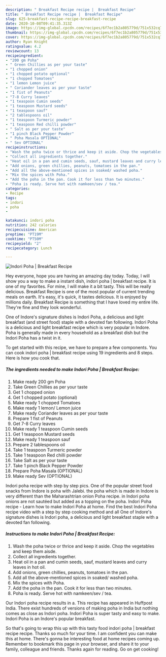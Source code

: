 ```yaml
---
description: " Breakfast Recipe recipe |  Breakfast Recipe"
title: " Breakfast Recipe recipe |  Breakfast Recipe"
slug: 625-breakfast-recipe-recipe-breakfast-recipe
date: 2020-10-08T09:41:35.313Z
image: https://img-global.cpcdn.com/recipes/6f7ec1b2a805779d/751x532cq70/indori-poha-breakfast-recipe-recipe-main-photo.jpg
thumbnail: https://img-global.cpcdn.com/recipes/6f7ec1b2a805779d/751x532cq70/indori-poha-breakfast-recipe-recipe-main-photo.jpg
cover: https://img-global.cpcdn.com/recipes/6f7ec1b2a805779d/751x532cq70/indori-poha-breakfast-recipe-recipe-main-photo.jpg
author: Ryan Knight
ratingvalue: 4.2
reviewcount: 13
recipeingredient:
- "200 gm Poha"
- " Green Chillies as per your taste"
- "1 chopped onion"
- "1 chopped potato optional"
- "1 chopped Tomatoes"
- "1 lemon Lemon juice"
- " Coriander leaves as per your taste"
- "1 fist of Peanuts"
- "7-8 Curry leaves"
- "1 teaspoon Cumin seeds"
- "1 teaspoon Mustard seeds"
- "1 teaspoon sauf"
- "2 tablespoons oil"
- "1 teaspoon Turmeric powder"
- "1 teaspoon Red chilli powder"
- " Salt as per your taste"
- "1 pinch Black Pepper Powder"
- " Poha Masala OPTIONAL"
- " Sev OPTIONAL"
recipeinstructions:
- "Wash the poha twice or thrice and keep it aside. Chop the vegetables and keep them aisde."
- "Collect all ingredients together."
- "Heat oil in a pan and cumin seeds, sauf, mustard leaves and curry leaves in hot oil."
- "Add onions, green chillies, peanuts, tomatoes in the pan."
- "Add all the above-mentioned spices in soaked/ washed poha."
- "Mix the spices with Poha."
- "Add the poha in the pan. Cook it for less than two minutes."
- "Poha is ready. Serve hot with namkeen/sev / tea."
categories:
- Recipe
tags:
- indori
- poha
- 

katakunci: indori poha  
nutrition: 242 calories
recipecuisine: American
preptime: "PT19M"
cooktime: "PT50M"
recipeyield: "2"
recipecategory: Lunch

---
```



![Indori Poha | Breakfast Recipe](https://img-global.cpcdn.com/recipes/6f7ec1b2a805779d/751x532cq70/indori-poha-breakfast-recipe-recipe-main-photo.jpg)

Hey everyone, hope you are having an amazing day today. Today, I will show you a way to make a instant dish, indori poha | breakfast recipe. It is one of my favorites. For mine, I will make it a bit tasty. This will be really delicious.
 Breakfast Recipe is one of the most popular of current trending meals on earth. It's easy, it's quick, it tastes delicious. It is enjoyed by millions daily.  Breakfast Recipe is something that I have loved my entire life. They're fine and they look wonderful.

One of Indore&#39;s signature dishes is Indori Poha, a delicious and light breakfast (and street food) staple with a devoted fan following. Indori Poha is a delicious and light breakfast recipe which is very popular in Indore. Poha is generally made in every household as a breakfast dish but the Indori Poha has a twist in it.


To get started with this recipe, we have to prepare a few components. You can cook indori poha | breakfast recipe using 19 ingredients and 8 steps. Here is how you cook that.

<!--inarticleads1-->

##### The ingredients needed to make Indori Poha | Breakfast Recipe:

1. Make ready 200 gm Poha
1. Take  Green Chillies as per your taste
1. Get 1 chopped onion
1. Get 1 chopped potato (optional)
1. Make ready 1 chopped Tomatoes
1. Make ready 1 lemon/ Lemon juice
1. Make ready  Coriander leaves as per your taste
1. Prepare 1 fist of Peanuts
1. Get 7-8 Curry leaves
1. Make ready 1 teaspoon Cumin seeds
1. Get 1 teaspoon Mustard seeds
1. Make ready 1 teaspoon sauf
1. Prepare 2 tablespoons oil
1. Take 1 teaspoon Turmeric powder
1. Take 1 teaspoon Red chilli powder
1. Take  Salt as per your taste
1. Take 1 pinch Black Pepper Powder
1. Prepare  Poha Masala (OPTIONAL)
1. Make ready  Sev (OPTIONAL)


Indori poha recipe with step by step pics. One of the popular street food snacks from Indore is poha with Jalebi. the poha which is made in Indore is very different than the Maharashtrian onion Poha recipe. in Indori poha onions are not sautéed but added as a topping on the poha. Indori Poha recipe - Learn how to make Indori Poha at home. Find the best Indori Poha recipe video with a step by step cooking method and all One of Indore&#39;s signature dishes is Indori poha, a delicious and light breakfast staple with a devoted fan following. 

<!--inarticleads2-->

##### Instructions to make Indori Poha | Breakfast Recipe:

1. Wash the poha twice or thrice and keep it aside. Chop the vegetables and keep them aisde.
1. Collect all ingredients together.
1. Heat oil in a pan and cumin seeds, sauf, mustard leaves and curry leaves in hot oil.
1. Add onions, green chillies, peanuts, tomatoes in the pan.
1. Add all the above-mentioned spices in soaked/ washed poha.
1. Mix the spices with Poha.
1. Add the poha in the pan. Cook it for less than two minutes.
1. Poha is ready. Serve hot with namkeen/sev / tea.


Our Indori poha recipe results in a. This recipe has appeared in Huffpost India. There exist hundreds of versions of making poha in India but nothing comes as close as Indori poha. Indori Poha is super tasty and easy to make. Indori Poha is an Indore&#39;s popular breakfast. 

So that's going to wrap this up with this tasty food indori poha | breakfast recipe recipe. Thanks so much for your time. I am confident you can make this at home. There's gonna be interesting food at home recipes coming up. Remember to bookmark this page in your browser, and share it to your family, colleague and friends. Thanks again for reading. Go on get cooking!
